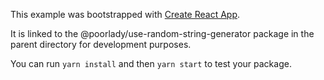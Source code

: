 This example was bootstrapped with [Create React App](https://github.com/facebook/create-react-app).

It is linked to the @poorlady/use-random-string-generator package in the parent directory for development purposes.

You can run `yarn install` and then `yarn start` to test your package.
